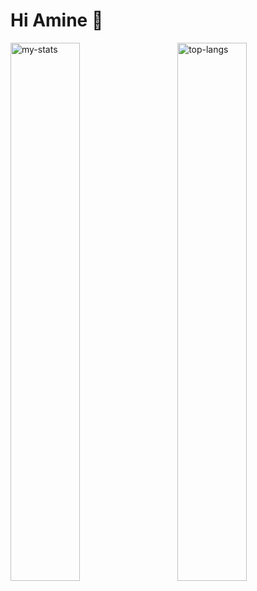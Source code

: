 # Hi Amine 👋

<img alt="my-stats" align="left" width="47%" src="https://github-readme-stats.vercel.app/api?username=amineodjn&show_icons=true&theme=vue-dark&hide=prs,issues,contribs"/>
<img alt="top-langs" align="right"  width="47%" src="https://github-readme-stats.vercel.app/api/top-langs/?username=amineodjn&layout=compact&hide_progress=true&theme=vue-dark"/>
